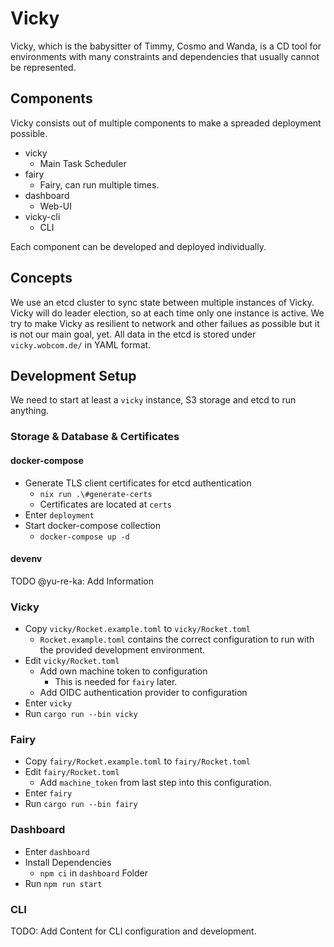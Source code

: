# Vicky

Vicky, which is the babysitter of Timmy, Cosmo and Wanda, is a CD tool for environments with many constraints and dependencies that usually cannot be represented.


## Components

Vicky consists out of multiple components to make a spreaded deployment possible.

+ vicky
    + Main Task Scheduler
+ fairy
    + Fairy, can run multiple times.
+ dashboard
    + Web-UI
+ vicky-cli
    + CLI

Each component can be developed and deployed individually.

## Concepts

We use an etcd cluster to sync state between multiple instances of Vicky. Vicky will do leader election, so at each time only one instance is active. We try to make Vicky as resilient to network and other failues as possible but it is not our main goal, yet.
All data in the etcd is stored under `vicky.wobcom.de/` in YAML format. 

## Development Setup

We need to start at least a `vicky` instance, S3 storage and etcd to run anything.

### Storage & Database & Certificates

#### docker-compose

+ Generate TLS client certificates for etcd authentication
    + `nix run .\#generate-certs`
    + Certificates are located at `certs`
+ Enter `deployment`
+ Start docker-compose collection
    + `docker-compose up -d` 

#### devenv

TODO @yu-re-ka: Add Information

### Vicky

+ Copy `vicky/Rocket.example.toml` to `vicky/Rocket.toml`
    + `Rocket.example.toml` contains the correct configuration to run with the provided development environment.
+ Edit `vicky/Rocket.toml`
    + Add own machine token to configuration
        + This is needed for `fairy` later.
    + Add OIDC authentication provider to configuration
+ Enter `vicky`
+ Run `cargo run --bin vicky`


### Fairy

+ Copy `fairy/Rocket.example.toml` to `fairy/Rocket.toml`
+ Edit `fairy/Rocket.toml`
    + Add `machine_token` from last step into this configuration.
+ Enter `fairy`
+ Run `cargo run --bin fairy`

### Dashboard

+ Enter `dashboard`
+ Install Dependencies
    + `npm ci` in `dashboard` Folder
+ Run `npm run start`

### CLI

TODO: Add Content for CLI configuration and development.



